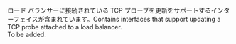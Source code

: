 <Namespace Name="Microsoft.Azure.Management.Network.Fluent.LoadBalancerTcpProbe.Update">
  <Docs>
    <summary><span data-ttu-id="67521-101">ロード バランサーに接続されている TCP プローブを更新をサポートするインターフェイスが含まれています。</span><span class="sxs-lookup"><span data-stu-id="67521-101">Contains interfaces that support updating a TCP probe attached to a load balancer.</span></span></summary> 
    <remarks>To be added.</remarks>
  </Docs>
</Namespace>
